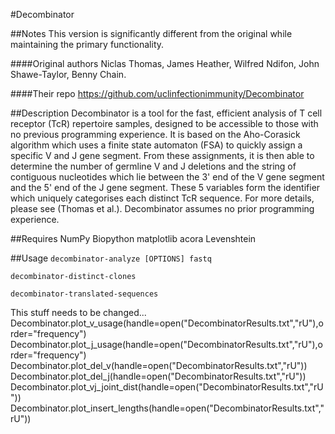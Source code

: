 #Decombinator

##Notes
This version is significantly different from the original while maintaining the
primary functionality.

####Original authors
Niclas Thomas, James Heather, Wilfred Ndifon, John Shawe-Taylor, Benny Chain.

####Their repo
https://github.com/uclinfectionimmunity/Decombinator

##Description
Decombinator is a tool for the fast, efficient analysis of T cell receptor (TcR)
repertoire samples, designed to be accessible to those with no previous
programming experience. It is based on the Aho-Corasick algorithm which
uses a finite state automaton (FSA) to quickly assign a specific V and J
gene segment. From these assignments, it is then able to determine the number
of germline V and J deletions and the string of contiguous nucleotides which
lie between the 3' end of the V gene segment and the 5' end of the J gene
segment. These 5 variables form the identifier which uniquely categorises each
distinct TcR sequence. For more details, please see (Thomas et al.).
Decombinator assumes no prior programming experience.

##Requires
NumPy
Biopython
matplotlib
acora
Levenshtein

##Usage
``decombinator-analyze [OPTIONS] fastq``

``decombinator-distinct-clones``

``decombinator-translated-sequences``

This stuff needs to be changed...
    Decombinator.plot_v_usage(handle=open("DecombinatorResults.txt","rU"),order="frequency")
    Decombinator.plot_j_usage(handle=open("DecombinatorResults.txt","rU"),order="frequency")
    Decombinator.plot_del_v(handle=open("DecombinatorResults.txt","rU"))
    Decombinator.plot_del_j(handle=open("DecombinatorResults.txt","rU"))
    Decombinator.plot_vj_joint_dist(handle=open("DecombinatorResults.txt","rU"))
    Decombinator.plot_insert_lengths(handle=open("DecombinatorResults.txt","rU"))